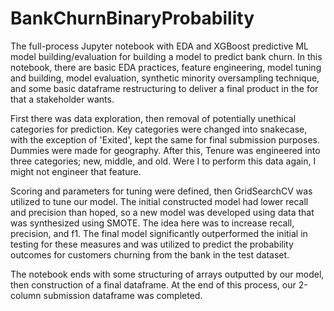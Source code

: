 # BankChurnBinaryProbability
The full-process Jupyter notebook with EDA and XGBoost predictive ML model building/evaluation for building a model to predict bank churn.
In this notebook, there are basic EDA practices, feature engineering, model tuning and building, model evaluation, synthetic minority oversampling technique, and some basic dataframe restructuring to deliver a final product in the for that a stakeholder wants. 

First there was data exploration, then removal of potentially unethical categories for prediction. Key categories were changed into snakecase, with the exception of 'Exited', kept the same for final submission purposes. Dummies were made for geography. After this, Tenure was engineered into three categories; new, middle, and old. Were I to perform this data again, I might not engineer that feature. 

Scoring and parameters for tuning were defined, then GridSearchCV was utilized to tune our model. The initial constructed model had lower recall and precision than hoped, so a new model was developed using data that was synthesized using SMOTE. The idea here was to increase recall, precision, and f1. The final model significantly outperformed the initial in testing for these measures and was utilized to predict the probability outcomes for customers churning from the bank in the test dataset.

The notebook ends with some structuring of arrays outputted by our model, then construction of a final dataframe. At the end of this process, our 2-column submission dataframe was completed.
